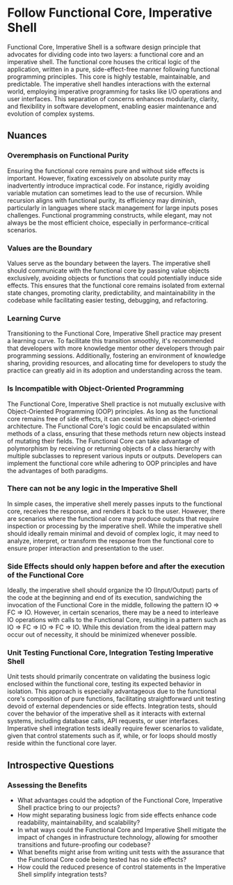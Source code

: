 # Follow Functional Core, Imperative Shell

Functional Core, Imperative Shell is a software design principle that advocates for dividing code into two layers: a functional core and an imperative shell.
The functional core houses the critical logic of the application, written in a pure, side-effect-free manner following functional programming principles.
This core is highly testable, maintainable, and predictable.
The imperative shell handles interactions with the external world, employing imperative programming for tasks like I/O operations and user interfaces.
This separation of concerns enhances modularity, clarity, and flexibility in software development, enabling easier maintenance and evolution of complex systems.

## Nuances

### Overemphasis on Functional Purity

Ensuring the functional core remains pure and without side effects is important.
However, fixating excessively on absolute purity may inadvertently introduce impractical code.
For instance, rigidly avoiding variable mutation can sometimes lead to the use of recursion.
While recursion aligns with functional purity, its efficiency may diminish, particularly in languages where stack management for large inputs poses challenges.
Functional programming constructs, while elegant, may not always be the most efficient choice, especially in performance-critical scenarios.

### Values are the Boundary

Values serve as the boundary between the layers.
The imperative shell should communicate with the functional core by passing value objects exclusively, avoiding objects or functions that could potentially induce side effects.
This ensures that the functional core remains isolated from external state changes, promoting clarity, predictability, and maintainability in the codebase while facilitating easier testing, debugging, and refactoring.

### Learning Curve

Transitioning to the Functional Core, Imperative Shell practice may present a learning curve.
To facilitate this transition smoothly, it's recommended that developers with more knowledge mentor other developers through pair programming sessions.
Additionally, fostering an environment of knowledge sharing, providing resources, and allocating time for developers to study the practice can greatly aid in its adoption and understanding across the team.

### Is Incompatible with Object-Oriented Programming

The Functional Core, Imperative Shell practice is not mutually exclusive with Object-Oriented Programming (OOP) principles.
As long as the functional core remains free of side effects, it can coexist within an object-oriented architecture.
The Functional Core's logic could be encapsulated within methods of a class, ensuring that these methods return new objects instead of mutating their fields.
The Functional Core can take advantage of polymorphism by receiving or returning objects of a class hierarchy with multiple subclasses to represent various inputs or outputs.
Developers can implement the functional core while adhering to OOP principles and have the advantages of both paradigms.

### There can not be any logic in the Imperative Shell

In simple cases, the imperative shell merely passes inputs to the functional core, receives the response, and renders it back to the user.
However, there are scenarios where the functional core may produce outputs that require inspection or processing by the imperative shell.
While the imperative shell should ideally remain minimal and devoid of complex logic, it may need to analyze, interpret, or transform the response from the functional core to ensure proper interaction and presentation to the user.

### Side Effects should only happen before and after the execution of the Functional Core

Ideally, the imperative shell should organize the IO (Input/Output) parts of the code at the beginning and end of its execution, sandwiching the invocation of the Functional Core in the middle, following the pattern IO => FC => IO.
However, in certain scenarios, there may be a need to interleave IO operations with calls to the Functional Core, resulting in a pattern such as IO => FC => IO => FC => IO.
While this deviation from the ideal pattern may occur out of necessity, it should be minimized whenever possible.

### Unit Testing Functional Core, Integration Testing Imperative Shell

Unit tests should primarily concentrate on validating the business logic enclosed within the functional core, testing its expected behavior in isolation.
This approach is especially advantageous due to the functional core's composition of pure functions, facilitating straightforward unit testing devoid of external dependencies or side effects.
Integration tests, should cover the behavior of the imperative shell as it interacts with external systems, including database calls, API requests, or user interfaces.
Imperative shell integration tests ideally require fewer scenarios to validate, given that control statements such as if, while, or for loops should mostly reside within the functional core layer.

## Introspective Questions

### Assessing the Benefits

* What advantages could the adoption of the Functional Core, Imperative Shell practice bring to our projects?
* How might separating business logic from side effects enhance code readability, maintainability, and scalability?
* In what ways could the Functional Core and Imperative Shell mitigate the impact of changes in infrastructure technology, allowing for smoother transitions and future-proofing our codebase?
* What benefits might arise from writing unit tests with the assurance that the Functional Core code being tested has no side effects?
* How could the reduced presence of control statements in the Imperative Shell simplify integration tests?